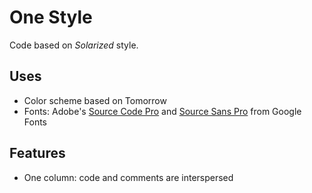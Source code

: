# One Style

Code based on _Solarized_ style.

## Uses

- Color scheme based on Tomorrow
- Fonts: Adobe's [Source Code Pro](https://github.com/adobe/source-code-pro) and [Source Sans Pro](https://github.com/adobe/source-sans-pro) from Google Fonts

## Features

- One column: code and comments are interspersed
